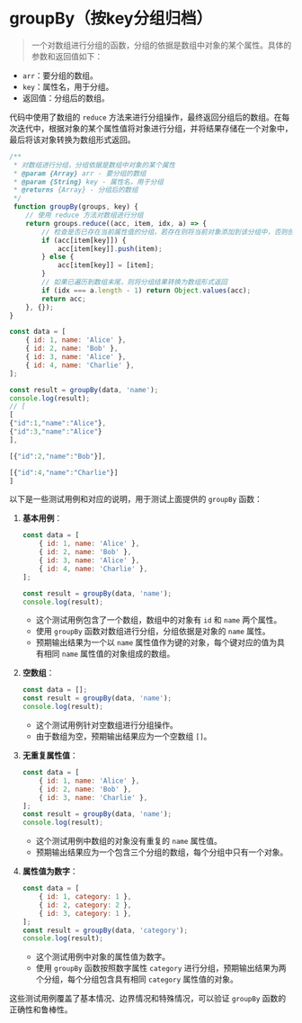 # groupBy（按key分组归档）

> 一个对数组进行分组的函数，分组的依据是数组中对象的某个属性。具体的参数和返回值如下：

-   `arr`：要分组的数组。
-   `key`：属性名，用于分组。
-   返回值：分组后的数组。

代码中使用了数组的 `reduce` 方法来进行分组操作，最终返回分组后的数组。在每次迭代中，根据对象的某个属性值将对象进行分组，并将结果存储在一个对象中，最后将该对象转换为数组形式返回。
```js
/**
 * 对数组进行分组，分组依据是数组中对象的某个属性
 * @param {Array} arr - 要分组的数组
 * @param {String} key - 属性名，用于分组
 * @returns {Array} - 分组后的数组
 */
 function groupBy(groups, key) {
    // 使用 reduce 方法对数组进行分组
    return groups.reduce((acc, item, idx, a) => {
        // 检查是否已存在当前属性值的分组，若存在则将当前对象添加到该分组中，否则创建新分组
        if (acc[item[key]]) {
            acc[item[key]].push(item);
        } else {
            acc[item[key]] = [item];
        }
        // 如果已遍历到数组末尾，则将分组结果转换为数组形式返回
        if (idx === a.length - 1) return Object.values(acc);
        return acc;
    }, {});
}

const data = [
    { id: 1, name: 'Alice' },
    { id: 2, name: 'Bob' },
    { id: 3, name: 'Alice' },
    { id: 4, name: 'Charlie' },
];

const result = groupBy(data, 'name');
console.log(result);
// [
[
{"id":1,"name":"Alice"},
{"id":3,"name":"Alice"}
],

[{"id":2,"name":"Bob"}],

[{"id":4,"name":"Charlie"}]
]
```

以下是一些测试用例和对应的说明，用于测试上面提供的 `groupBy` 函数：

1.  **基本用例**：

    ```js
    const data = [
        { id: 1, name: 'Alice' },
        { id: 2, name: 'Bob' },
        { id: 3, name: 'Alice' },
        { id: 4, name: 'Charlie' },
    ];

    const result = groupBy(data, 'name');
    console.log(result);
    ```

    -   这个测试用例包含了一个数组，数组中的对象有 `id` 和 `name` 两个属性。
    -   使用 `groupBy` 函数对数组进行分组，分组依据是对象的 `name` 属性。
    -   预期输出结果为一个以 `name` 属性值作为键的对象，每个键对应的值为具有相同 `name` 属性值的对象组成的数组。

1.  **空数组**：

    ```js
    const data = [];
    const result = groupBy(data, 'name');
    console.log(result);
    ```

    -   这个测试用例针对空数组进行分组操作。
    -   由于数组为空，预期输出结果应为一个空数组 `[]`。

1.  **无重复属性值**：

    ```js
    const data = [
        { id: 1, name: 'Alice' },
        { id: 2, name: 'Bob' },
        { id: 3, name: 'Charlie' },
    ];
    const result = groupBy(data, 'name');
    console.log(result);
    ```

    -   这个测试用例中数组的对象没有重复的 `name` 属性值。
    -   预期输出结果应为一个包含三个分组的数组，每个分组中只有一个对象。

1.  **属性值为数字**：

    ```js
    const data = [
        { id: 1, category: 1 },
        { id: 2, category: 2 },
        { id: 3, category: 1 },
    ];
    const result = groupBy(data, 'category');
    console.log(result);
    ```

    -   这个测试用例中对象的属性值为数字。
    -   使用 `groupBy` 函数按照数字属性 `category` 进行分组，预期输出结果为两个分组，每个分组包含具有相同 `category` 属性值的对象。

这些测试用例覆盖了基本情况、边界情况和特殊情况，可以验证 `groupBy` 函数的正确性和鲁棒性。